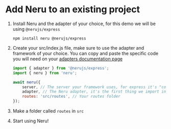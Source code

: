 # Add Neru to an existing project

1. Install Neru and the adapter of your choice, for this demo we will be using `@nerujs/express`

    ```
    npm install neru @nerujs/express
    ```

2. Create your src/index.js file, make sure to use the adapter and framework of your choice. You can copy and paste the specific code you will need on your [adapters documentation page](/adapters/)

    ```js
    import { adapter } from '@nerujs/express';
    import { neru } from 'neru';

    await neru({
        server, // The server your framework uses, for express it's "const server = express()"
        adapter, // The Neru adapter, it's the first thing we import in this snippet
        routes: 'src/routes', // Your routes folder
    });
    ```

3. Make a folder called `routes` in `src`
4. Start using Neru!
